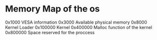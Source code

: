 # Memory Map of the os

0x1000         VESA information
0x3000         Available physical memory
0x8000         Kernel Loader
0x100000       Kernel
0x400000       Malloc function of the kernel
0x800000       Space reserved for the proccess